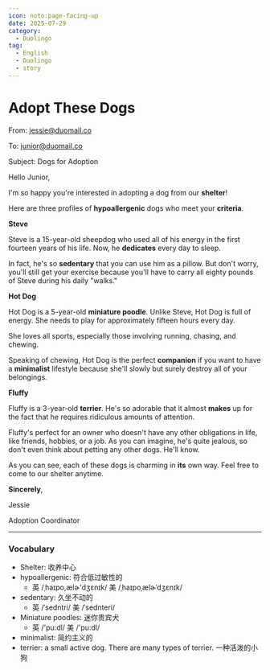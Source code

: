 ```yaml
---
icon: noto:page-facing-up
date: 2025-07-29
category:
  - Duolingo
tag:
  - English
  - Duolingo
  - story
---
```


# Adopt These Dogs

From: jessie@duomail.co

To: junior@duomail.co

Subject: Dogs for Adoption

Hello Junior,

I'm so happy you're interested in adopting a dog from our **shelter**!

Here are three profiles of **hypoallergenic** dogs who meet your **criteria**.

**Steve**

Steve is a 15-year-old sheepdog who used all of his energy in the first fourteen years of his life. Now, he **dedicates** every day to sleep.

In fact, he's so **sedentary** that you can use him as a pillow. But don't worry, you'll still get your exercise because you'll have to carry all eighty pounds of Steve during his daily "walks."

**Hot Dog**

Hot Dog is a 5-year-old **miniature poodle**. Unlike Steve, Hot Dog is full of energy. She needs to play for approximately fifteen hours every day.

She loves all sports, especially those involving running, chasing, and chewing.

Speaking of chewing, Hot Dog is the perfect **companion** if you want to have a **minimalist** lifestyle because she'll slowly but surely destroy all of your belongings.

**Fluffy**

Fluffy is a 3-year-old **terrier**. He's so adorable that it almost **makes** up for the fact that he requires ridiculous amounts of attention.

Fluffy's perfect for an owner who doesn't have any other obligations in life, like friends, hobbies, or a job. As you can imagine, he's quite jealous, so don't even think about petting any other dogs. He'll know.

As you can see, each of these dogs is charming in **its** own way. Feel free to come to our shelter anytime.

**Sincerely**,

Jessie

Adoption Coordinator

---

### Vocabulary

- Shelter: 收养中心
- hypoallergenic: 符合低过敏性的
  - 英 /ˌhaɪpo,ælɚ'dʒɛnɪk/ 美 /ˌhaɪpoˌælɚˈdʒɛnɪk/
- sedentary: 久坐不动的
  - 英 /ˈsedntri/ 美 /ˈsednteri/
- Miniature poodles: 迷你贵宾犬
  - 英 /'pu:dl/ 美 /'pu:dl/
- minimalist: 简约主义的
- terrier: a small active dog. There are many types of terrier.
  一种活泼的小狗
